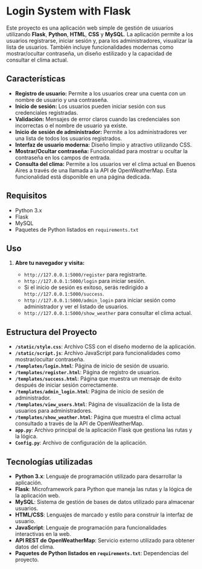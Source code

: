 # Login System with Flask

Este proyecto es una aplicación web simple de gestión de usuarios utilizando **Flask**, **Python**, **HTML**, **CSS** y **MySQL**. La aplicación permite a los usuarios registrarse, iniciar sesión y, para los administradores, visualizar la lista de usuarios. También incluye funcionalidades modernas como mostrar/ocultar contraseña, un diseño estilizado y la capacidad de consultar el clima actual.

## Características

- **Registro de usuario:** Permite a los usuarios crear una cuenta con un nombre de usuario y una contraseña.
- **Inicio de sesión:** Los usuarios pueden iniciar sesión con sus credenciales registradas.
- **Validación:** Mensajes de error claros cuando las credenciales son incorrectas o el nombre de usuario ya existe.
- **Inicio de sesión de administrador:** Permite a los administradores ver una lista de todos los usuarios registrados.
- **Interfaz de usuario moderna:** Diseño limpio y atractivo utilizando CSS.
- **Mostrar/Ocultar contraseña:** Funcionalidad para mostrar u ocultar la contraseña en los campos de entrada.
- **Consulta del clima:** Permite a los usuarios ver el clima actual en Buenos Aires a través de una llamada a la API de OpenWeatherMap. Esta funcionalidad está disponible en una página dedicada.

## Requisitos

- Python 3.x
- Flask
- MySQL
- Paquetes de Python listados en `requirements.txt`

## Uso

1. **Abre tu navegador y visita:**

    - `http://127.0.0.1:5000/register` para registrarte.
    - `http://127.0.0.1:5000/login` para iniciar sesión.
    -  Si el inicio de sesión es exitoso, serás redirigido a `http://127.0.0.1:5000/success`.
    - `http://127.0.0.1:5000/admin_login` para iniciar sesión como administrador y ver el listado de usuarios.
    - `http://127.0.0.1:5000/show_weather` para consultar el clima actual.
    

## Estructura del Proyecto

- **`/static/style.css`**: Archivo CSS con el diseño moderno de la aplicación.
- **`/static/script.js`**: Archivo JavaScript para funcionalidades como mostrar/ocultar contraseña.
- **`/templates/login.html`**: Página de inicio de sesión de usuario.
- **`/templates/register.html`**: Página de registro de usuarios.
- **`/templates/success.html`**: Página que muestra un mensaje de éxito después de iniciar sesión correctamente.
- **`/templates/admin_login.html`**: Página de inicio de sesión de administrador.
- **`/templates/view_users.html`**: Página de visualización de la lista de usuarios para administradores.
- **`/templates/show_weather.html`**: Página que muestra el clima actual consultado a través de la API de OpenWeatherMap.
- **`app.py`**: Archivo principal de la aplicación Flask que gestiona las rutas y la lógica.
- **`Config.py`**: Archivo de configuración de la aplicación.

## Tecnologías utilizadas

- **Python 3.x**: Lenguaje de programación utilizado para desarrollar la aplicación.
- **Flask**: Microframework para Python que maneja las rutas y la lógica de la aplicación web.
- **MySQL**: Sistema de gestión de bases de datos utilizado para almacenar usuarios.
- **HTML/CSS**: Lenguajes de marcado y estilo para construir la interfaz de usuario.
- **JavaScript**: Lenguaje de programación para funcionalidades interactivas en la web.
- **API REST de OpenWeatherMap**: Servicio externo utilizado para obtener datos del clima.
- **Paquetes de Python listados en `requirements.txt`**: Dependencias del proyecto.


